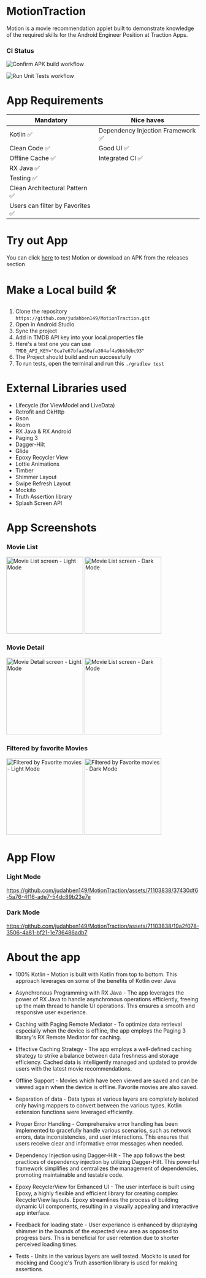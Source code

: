 # MotionTraction
Motion is a movie recommendation applet built to demonstrate knowledge of the required skills for the Android Engineer Position at Traction Apps.
### CI Status
![Confirm APK build workflow](https://github.com/judahben149/MotionTraction/actions/workflows/build_apk_workflow.yml/badge.svg)

![Run Unit Tests workflow](https://github.com/judahben149/MotionTraction/actions/workflows/run_tests.yml/badge.svg)

# App Requirements
| Mandatory | Nice haves |
| --------- | ---------- |
| Kotlin  ✅ | Dependency Injection Framework  ✅ |
| Clean Code ✅ | Good UI ✅ |
| Offline Cache ✅ | Integrated CI ✅ |
| RX Java ✅ | |
| Testing ✅ | |
| Clean Architectural Pattern ✅ | |
| Users can filter by Favorites ✅ | |

# Try out App
You can click [here](https://appetize.io/embed/vhut5chpstywutl3ecdw57awm4?device=pixel7pro&osVersion=13.0&scale=50) to test Motion or download an APK from the releases section

# Make a Local build 🛠️
1. Clone the repository ```https://github.com/judahben149/MotionTraction.git```
2. Open in Android Studio
3. Sync the project
4. Add in TMDB API key into your local.properties file
5. Here's a test one you can use ```TMDB_API_KEY="0ca7e67bfaa50afa304af4a9bb6dbc93"```
6. The Project should build and run successfully
7. To run tests, open the terminal and run this ```./gradlew test```

# External Libraries used
* Lifecycle (for ViewModel and LiveData)
* Retrofit and OkHttp
* Gson
* Room
* RX Java & RX Android
* Paging 3
* Dagger-Hilt
* Glide
* Epoxy Recycler View
* Lottie Animations
* Timber
* Shimmer Layout
* Swipe Refresh Layout
* Mockito
* Truth Assertion library
* Splash Screen API

# App Screenshots

### Movie List
<img src="https://github.com/judahben149/MotionTraction/assets/71103838/adb64538-6117-4d92-8450-077f49a88b45" width="200" alt="Movie List screen - Light Mode">
<img src="https://github.com/judahben149/MotionTraction/assets/71103838/4c654f1b-fbe7-44bf-96f6-666a863e6e47" width="200" alt="Movie List screen - Dark Mode">

### Movie Detail
<img src="https://github.com/judahben149/MotionTraction/assets/71103838/e6fc9a47-36cd-44d0-b180-5996d7bdfd9d" width="200" alt="Movie Detail screen - Light Mode">
<img src="https://github.com/judahben149/MotionTraction/assets/71103838/2a8299b3-9c49-476b-b212-063b8196a6f2" width="200" alt="Movie List screen - Dark Mode">

### Filtered by favorite Movies
<img src="https://github.com/judahben149/MotionTraction/assets/71103838/528ef276-f639-45a8-87d0-7a406f9929b0" width="200" alt="Filtered by Favorite movies - Light Mode">
<img src="https://github.com/judahben149/MotionTraction/assets/71103838/7fc0a677-9392-4e8e-93f9-279c9e03809e" width="200" alt="Filtered by Favorite movies - Dark Mode">


# App Flow

### Light Mode
https://github.com/judahben149/MotionTraction/assets/71103838/37430df6-5a76-4f16-ade7-54dc89b23e7e

### Dark Mode
https://github.com/judahben149/MotionTraction/assets/71103838/19a2f078-3506-4a81-bf21-1e736486adb7


# About the app

* 100% Kotlin - Motion is built with Kotlin from top to bottom. This approach leverages on some of the benefits of Kotlin over Java
  
* Asynchronous Programming with RX Java - The app leverages the power of RX Java to handle asynchronous operations efficiently, freeing up the main thread to handle UI operations. This ensures a smooth and responsive user experience.

* Caching with Paging Remote Mediator - To optimize data retrieval especially when the device is offline, the app employs the Paging 3 library's RX Remote Mediator for caching.

* Effective Caching Strategy - The app employs a well-defined caching strategy to strike a balance between data freshness and storage efficiency. Cached data is intelligently managed and updated to provide users with the latest movie recommendations.

* Offline Support - Movies which have been viewed are saved and can be viewed again when the device is offline. Favorite movies are also saved.

* Separation of data - Data types at various layers are completely isolated only having mappers to convert between the various types. Kotlin extension functions were leveraged efficiently.

* Proper Error Handling - Comprehensive error handling has been implemented to gracefully handle various scenarios, such as network errors, data inconsistencies, and user interactions. This ensures that users receive clear and informative error messages when needed.

* Dependency Injection using Dagger-Hilt - The app follows the best practices of dependency injection by utilizing Dagger-Hilt. This powerful framework simplifies and centralizes the management of dependencies, promoting maintainable and testable code.

* Epoxy RecyclerView for Enhanced UI - The user interface is built using Epoxy, a highly flexible and efficient library for creating complex RecyclerView layouts. Epoxy streamlines the process of building dynamic UI components, resulting in a visually appealing and interactive app interface.

* Feedback for loading state - User experiance is enhanced by displaying shimmer in the bounds of the expected view area as opposed to progress bars. This is beneficial for user retention due to shorter perceived loading times.

* Tests - Units in the various layers are well tested. Mockito is used for mocking and Google's Truth assertion library is used for making assertions.










